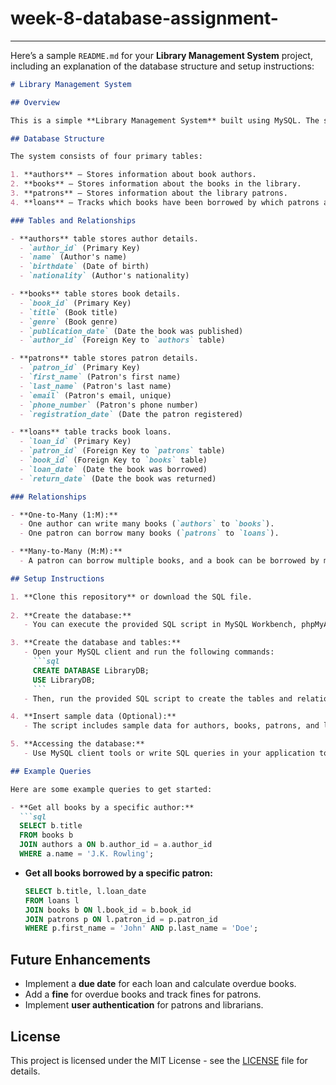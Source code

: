 # week-8-database-assignment-
---
Here’s a sample `README.md` for your **Library Management System** project, including an explanation of the database structure and setup instructions:

````markdown
# Library Management System

## Overview

This is a simple **Library Management System** built using MySQL. The system is designed to track **books**, **authors**, **patrons**, and **book loans** in a library. The database supports operations such as adding new books, registering patrons, and keeping track of which patrons have borrowed which books.

## Database Structure

The system consists of four primary tables:

1. **authors** – Stores information about book authors.
2. **books** – Stores information about the books in the library.
3. **patrons** – Stores information about the library patrons.
4. **loans** – Tracks which books have been borrowed by which patrons and when.

### Tables and Relationships

- **authors** table stores author details.
  - `author_id` (Primary Key)
  - `name` (Author's name)
  - `birthdate` (Date of birth)
  - `nationality` (Author's nationality)

- **books** table stores book details.
  - `book_id` (Primary Key)
  - `title` (Book title)
  - `genre` (Book genre)
  - `publication_date` (Date the book was published)
  - `author_id` (Foreign Key to `authors` table)

- **patrons** table stores patron details.
  - `patron_id` (Primary Key)
  - `first_name` (Patron's first name)
  - `last_name` (Patron's last name)
  - `email` (Patron's email, unique)
  - `phone_number` (Patron's phone number)
  - `registration_date` (Date the patron registered)

- **loans** table tracks book loans.
  - `loan_id` (Primary Key)
  - `patron_id` (Foreign Key to `patrons` table)
  - `book_id` (Foreign Key to `books` table)
  - `loan_date` (Date the book was borrowed)
  - `return_date` (Date the book was returned)

### Relationships

- **One-to-Many (1:M):**
  - One author can write many books (`authors` to `books`).
  - One patron can borrow many books (`patrons` to `loans`).

- **Many-to-Many (M:M):**
  - A patron can borrow multiple books, and a book can be borrowed by multiple patrons over time. This relationship is captured in the `loans` table.

## Setup Instructions

1. **Clone this repository** or download the SQL file.
   
2. **Create the database:**
   - You can execute the provided SQL script in MySQL Workbench, phpMyAdmin, or any other MySQL client to create the necessary tables and relationships.

3. **Create the database and tables:**
   - Open your MySQL client and run the following commands:
     ```sql
     CREATE DATABASE LibraryDB;
     USE LibraryDB;
     ```
   - Then, run the provided SQL script to create the tables and relationships.

4. **Insert sample data (Optional):**
   - The script includes sample data for authors, books, patrons, and loans. You can run the sample insert statements after creating the tables to populate the database with initial data.

5. **Accessing the database:**
   - Use MySQL client tools or write SQL queries in your application to interact with the database (e.g., adding new books, registering patrons, and tracking loans).

## Example Queries

Here are some example queries to get started:

- **Get all books by a specific author:**
  ```sql
  SELECT b.title 
  FROM books b
  JOIN authors a ON b.author_id = a.author_id
  WHERE a.name = 'J.K. Rowling';
````

* **Get all books borrowed by a specific patron:**

  ```sql
  SELECT b.title, l.loan_date 
  FROM loans l
  JOIN books b ON l.book_id = b.book_id
  JOIN patrons p ON l.patron_id = p.patron_id
  WHERE p.first_name = 'John' AND p.last_name = 'Doe';
  ```

## Future Enhancements

* Implement a **due date** for each loan and calculate overdue books.
* Add a **fine** for overdue books and track fines for patrons.
* Implement **user authentication** for patrons and librarians.

## License

This project is licensed under the MIT License - see the [LICENSE](LICENSE) file for details.

```



```
